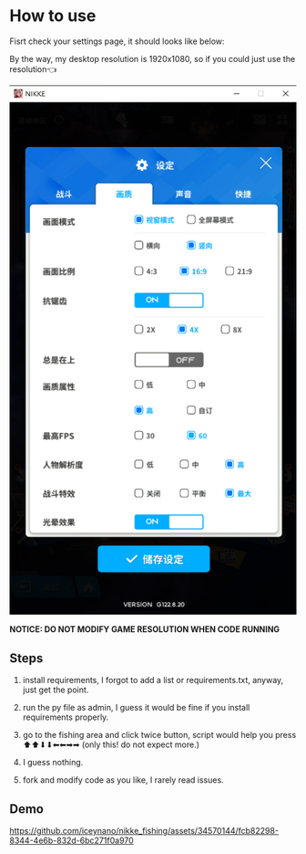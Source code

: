 # How to use

Fisrt check your settings page, it should looks like below:

By the way, my desktop resolution is 1920x1080, so if you could just use the resolution👈

![settings](https://github.com/iceynano/nikke_fishing/blob/main/settings.png)

**NOTICE: DO NOT MODIFY GAME RESOLUTION WHEN CODE RUNNING**

## Steps

1. install requirements, I forgot to add a list or requirements.txt, anyway, just get the point.

2. run the py file as admin, I guess it would be fine if you install requirements properly.

3. go to the fishing area and click twice button, script would help you press ⬆⬆⬇⬇⬅⬅➡➡ (only this! do not expect more.)

4. I guess nothing.

5. fork and modify code as you like, I rarely read issues.

## Demo

https://github.com/iceynano/nikke_fishing/assets/34570144/fcb82298-8344-4e6b-832d-6bc271f0a970


